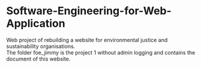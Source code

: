 # Software-Engineering-for-Web-Application
Web project of rebuilding a website for environmental justice and sustainability organisations.</br> 
The folder foe_jimmy is the project 1 without admin logging and contains the document of this website.</br>
